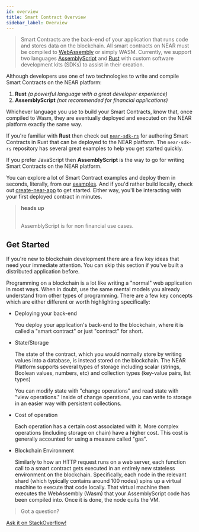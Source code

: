 ```yaml
---
id: overview
title: Smart Contract Overview
sidebar_label: Overview
---
```


> Smart Contracts are the back-end of your application that runs code and stores data on the blockchain. All smart contracts on NEAR must be compiled to [WebAssembly](https://webassembly.org/) or simply WASM. Currently, we support two languages [AssemblyScript](https://www.assemblyscript.org/) and [Rust](https://www.rust-lang.org/) with custom software development kits (SDKs) to assist in their creation.

Although developers use one of two technologies to write and compile Smart Contracts on the NEAR platform:

1. **Rust** *(a powerful language with a great developer experience)*
2. **AssemblyScript** *(not recommended for financial applications)*

Whichever language you use to build your Smart Contracts, know that, once compiled to Wasm, they are eventually deployed and executed on the NEAR platform exactly the same way.


If you're familiar with **Rust** then check out <code>[near-sdk-rs](/docs/develop/contracts/rust/intro)</code> for authoring Smart Contracts in Rust that can be deployed to the NEAR platform.  The `near-sdk-rs` repository has several great examples to help you get started quickly.

If you prefer JavaScript then **AssemblyScript** is the way to go for writing Smart Contracts on the NEAR platform. 

You can explore a lot of Smart Contract examples and deploy them in seconds, literally, from our [examples](http://near.dev). And if you'd rather build locally, check out [create-near-app](https://github.com/near/create-near-app) to get started.  Either way, you'll be interacting with your first deployed contract in minutes.


<blockquote class="warning">
<strong>heads up</strong><br /><br />

AssemblyScript is for non financial use cases.

</blockquote>

## Get Started

If you're new to blockchain development there are a few key ideas that need your immediate attention.  You can skip this section if you've built a distributed application before.

Programming on a blockchain is a lot like writing a "normal" web application in most ways. When in doubt, use the same mental models you already understand from other types of programming. There are a few key concepts which are either different or worth highlighting specifically:

- Deploying your back-end

  You deploy your application's back-end to the blockchain, where it is called a "smart contract" or just "contract" for short.

- State/Storage

  The state of the contract, which you would normally store by writing values into a database, is instead stored on the blockchain. The NEAR Platform supports several types of storage including scalar (strings, Boolean values, numbers, etc) and collection types (key-value pairs, list types)

  You can modify state with "change operations" and read state with "view operations." Inside of change operations, you can write to storage in an easier way with persistent collections.

- Cost of operation

  Each operation has a certain cost associated with it. More complex operations (including storage on chain) have a higher cost. This cost is generally accounted for using a measure called "gas".

- Blockchain Environment

  Similarly to how an HTTP request runs on a web server, each function call to a smart contract gets executed in an entirely new stateless environment on the blockchain. Specifically, each node in the relevant shard (which typically contains around 100 nodes) spins up a virtual machine to execute that code locally. That virtual machine then executes the WebAssembly (Wasm) that your AssemblyScript code has been compiled into. Once it is done, the node quits the VM.

>Got a question?
<a href="https://stackoverflow.com/questions/tagged/nearprotocol">
  <h8>Ask it on StackOverflow!</h8></a>
